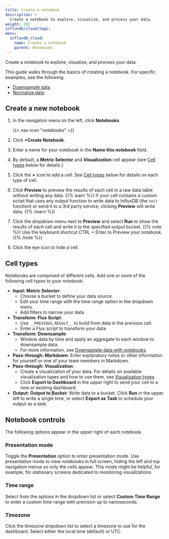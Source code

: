 ```yaml
---
title: Create a notebook
description: >
  Create a notebook to explore, visualize, and process your data.
weight: 102
influxdb/cloud/tags:
menu:
  influxdb_cloud:
    name: Create a notebook
    parent: Notebooks
---
```


Create a notebook to explore, visualize, and process your data.

This guide walks through the basics of creating a notebook. For specific examples, see the following:

  - [Downsample data](/influxdb/cloud/notebooks/downsample/)
  - [Normalize data](/influxdb/cloud/notebooks/clean-data/)

## Create a new notebook
1. In the navigation menu on the left, click **Notebooks**.

    {{< nav-icon "notebooks" >}}
2. Click **+Create Notebook**.
3. Enter a name for your notebook in the **Name this notebook** field.
4. By default, a **Metric Selector** and **Visualization** cell appear (see [Cell types](#cell-types) below for details.)
5. Click the **+** icon to add a cell. See [Cell types](#cell-types) below for details on each type of cell.
6. Click **Preview** to preview the results of each cell in a raw data table without writing any data.
    {{% warn %}}
If your cell contains a custom script that uses any output function to write data to InfluxDB (the `to()` function) or send it to a 3rd party service, clicking **Preview** will write data.
    {{% /warn %}}
7. Click the dropdown menu next to **Preview** and select **Run** to show the results of each cell and write it to the specified output bucket.
    {{% note %}}
Use the keyboard shortcut CTRL + Enter to Preview your notebook.
    {{% /note %}}
7. Click the eye icon to hide a cell.

## Cell types
Notebooks are comprised of different cells. Add one or more of the following cell types to your notebook:

- **Input: Metric Selector**:
  - Choose a bucket to define your data source.
  - Edit your time range with the time range option in the dropdown menu.
  - Add filters to narrow your data.
- **Transform: Flux Script**:
  - Use `__PREVIOUS_RESULT__` to build from data in the previous cell.
  - Enter a Flux script to transform your data.
- **Transform: Downsample**:
  - Window data by time and apply an aggregate to each window to downsample data.
  - For more information, see [Downsample data with notebooks](/influxdb/cloud/notebooks/downsample/).
- **Pass-through: Markdown**: Enter explanatory notes or other information for yourself or one of your team members in Markdown.
- **Pass-through: Visualization**:
  - Create a visualization of your data. For details on available visualization types and how to use them, see [Visualization types](/influxdb/cloud/visualize-data/visualization-types/).
  - Click **Export to Dashboard** in the upper right to send your cell to a new or existing dashboard.
- **Output: Output to Bucket**: Write data to a bucket. Click **Run** in the upper left to write a single time, or select **Export as Task** to schedule your output as a task.

## Notebook controls
The following options appear in the upper right of each notebook.

### Presentation mode
Toggle the **Presentation** option to enter presentation mode. Use presentation mode to view notebooks in full screen, hiding the left and top navigation menus so only the cells appear. This mode might be helpful, for example, for stationary screens dedicated to monitoring visualizations.

### Time range
Select from the options in the dropdown list or select **Custom Time Range** to enter a custom time range with precision up to nanoseconds.

### Timezone
Click the timezone dropdown list to select a timezone to use for the dashboard. Select either the local time (default) or UTC.
